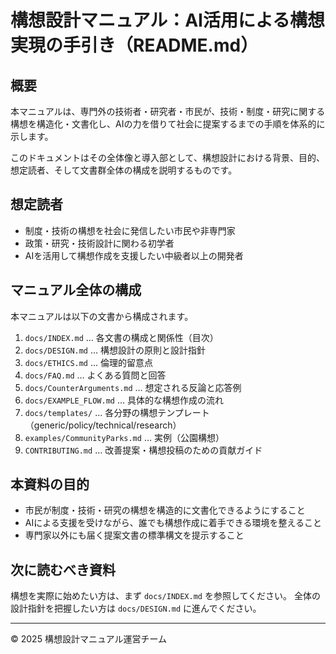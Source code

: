 # 構想設計マニュアル：AI活用による構想実現の手引き（README.md）

## 概要
本マニュアルは、専門外の技術者・研究者・市民が、技術・制度・研究に関する構想を構造化・文書化し、AIの力を借りて社会に提案するまでの手順を体系的に示します。

このドキュメントはその全体像と導入部として、構想設計における背景、目的、想定読者、そして文書群全体の構成を説明するものです。

## 想定読者
- 制度・技術の構想を社会に発信したい市民や非専門家
- 政策・研究・技術設計に関わる初学者
- AIを活用して構想作成を支援したい中級者以上の開発者

## マニュアル全体の構成
本マニュアルは以下の文書から構成されます。

1. `docs/INDEX.md` … 各文書の構成と関係性（目次）
2. `docs/DESIGN.md` … 構想設計の原則と設計指針
3. `docs/ETHICS.md` … 倫理的留意点
4. `docs/FAQ.md` … よくある質問と回答
5. `docs/CounterArguments.md` … 想定される反論と応答例
6. `docs/EXAMPLE_FLOW.md` … 具体的な構想作成の流れ
7. `docs/templates/` … 各分野の構想テンプレート（generic/policy/technical/research）
8. `examples/CommunityParks.md` … 実例（公園構想）
9. `CONTRIBUTING.md` … 改善提案・構想投稿のための貢献ガイド

## 本資料の目的
- 市民が制度・技術・研究の構想を構造的に文書化できるようにすること
- AIによる支援を受けながら、誰でも構想作成に着手できる環境を整えること
- 専門家以外にも届く提案文書の標準構文を提示すること

## 次に読むべき資料
構想を実際に始めたい方は、まず `docs/INDEX.md` を参照してください。
全体の設計指針を把握したい方は `docs/DESIGN.md` に進んでください。

---

© 2025 構想設計マニュアル運営チーム
